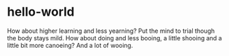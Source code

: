 # hello-world
How about higher learning and less yearning? Put the mind to trial though the body stays mild.
How about doing and less booing, a little shooing and a little bit more canoeing? And a lot of wooing.
